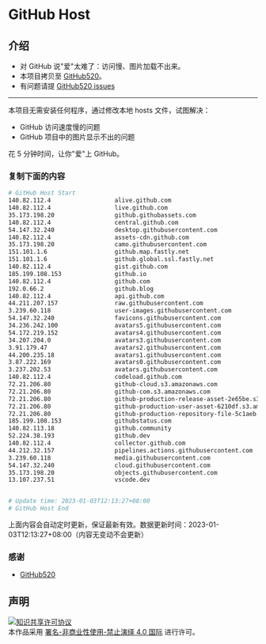 # GitHub Host
## 介绍
- 对 GitHub 说"爱"太难了：访问慢、图片加载不出来。
- 本项目拷贝至 [GitHub520](https://github.com/521xueweihan/GitHub520)。
- 有问题请提 [GitHub520 issues](https://github.com/521xueweihan/GitHub520/issues/new)

---

本项目无需安装任何程序，通过修改本地 hosts 文件，试图解决：
- GitHub 访问速度慢的问题
- GitHub 项目中的图片显示不出的问题

花 5 分钟时间，让你"爱"上 GitHub。

### 复制下面的内容
```bash
# GitHub Host Start
140.82.112.4                  alive.github.com
140.82.112.4                  live.github.com
35.173.198.20                 github.githubassets.com
140.82.112.4                  central.github.com
54.147.32.240                 desktop.githubusercontent.com
140.82.112.4                  assets-cdn.github.com
35.173.198.20                 camo.githubusercontent.com
151.101.1.6                   github.map.fastly.net
151.101.1.6                   github.global.ssl.fastly.net
140.82.112.4                  gist.github.com
185.199.108.153               github.io
140.82.112.4                  github.com
192.0.66.2                    github.blog
140.82.112.4                  api.github.com
44.211.207.157                raw.githubusercontent.com
3.239.60.118                  user-images.githubusercontent.com
54.147.32.240                 favicons.githubusercontent.com
34.236.242.100                avatars5.githubusercontent.com
54.172.219.152                avatars4.githubusercontent.com
34.207.204.0                  avatars3.githubusercontent.com
3.91.179.47                   avatars2.githubusercontent.com
44.200.235.18                 avatars1.githubusercontent.com
3.87.222.169                  avatars0.githubusercontent.com
3.237.202.53                  avatars.githubusercontent.com
140.82.112.4                  codeload.github.com
72.21.206.80                  github-cloud.s3.amazonaws.com
72.21.206.80                  github-com.s3.amazonaws.com
72.21.206.80                  github-production-release-asset-2e65be.s3.amazonaws.com
72.21.206.80                  github-production-user-asset-6210df.s3.amazonaws.com
72.21.206.80                  github-production-repository-file-5c1aeb.s3.amazonaws.com
185.199.108.153               githubstatus.com
140.82.113.18                 github.community
52.224.38.193                 github.dev
140.82.112.4                  collector.github.com
44.212.32.157                 pipelines.actions.githubusercontent.com
3.239.60.118                  media.githubusercontent.com
54.147.32.240                 cloud.githubusercontent.com
35.173.198.20                 objects.githubusercontent.com
13.107.237.51                 vscode.dev


# Update time: 2023-01-03T12:13:27+08:00
# GitHub Host End

```
上面内容会自动定时更新，保证最新有效。数据更新时间：2023-01-03T12:13:27+08:00（内容无变动不会更新）

### 感谢

- [GitHub520](https://github.com/521xueweihan/GitHub520)

## 声明
<a rel="license" href="https://creativecommons.org/licenses/by-nc-nd/4.0/deed.zh"><img alt="知识共享许可协议" style="border-width: 0" src="https://licensebuttons.net/l/by-nc-nd/4.0/88x31.png"></a><br>本作品采用 <a rel="license" href="https://creativecommons.org/licenses/by-nc-nd/4.0/deed.zh">署名-非商业性使用-禁止演绎 4.0 国际</a> 进行许可。
